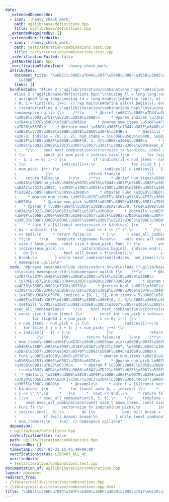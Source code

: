 ```yaml
---
data:
  _extendedDependsOn:
  - icon: ':heavy_check_mark:'
    path: ugilib/base/definitions.hpp
    title: ugilib/base/definitions.hpp
  _extendedRequiredBy: []
  _extendedVerifiedWith:
  - icon: ':heavy_check_mark:'
    path: tests/iteration/combinations.test.cpp
    title: tests/iteration/combinations.test.cpp
  _isVerificationFailed: false
  _pathExtension: hpp
  _verificationStatusIcon: ':heavy_check_mark:'
  attributes:
    document_title: "\u6B21\u306E\u7D44\u307F\u5408\u308F\u305B\u3092\u751F\u6210\u3059\
      \u308B"
    links: []
  bundledCode: "#line 2 \"ugilib/iteration/combinations.hpp\"\n#include <bits/stdc++.h>\n\
    #line 2 \"ugilib/base/definitions.hpp\"\n\nusing ll = long long;\nusing ull =\
    \ unsigned long long;\nusing ld = long double;\n#define rep(i, n) for(int i =\
    \ 0; i < (int)(n); i++)  // rep macro\n#define all(v) begin(v), end(v)  // all\
    \ iterator\n#line 4 \"ugilib/iteration/combinations.hpp\"\n\nusing namespace std;\n\
    \nnamespace ugilib {\n    /**\n     * @brief \u6B21\u306E\u7D44\u307F\u5408\u308F\
    \u305B\u3092\u751F\u6210\u3059\u308B\n     * @param indices \u73FE\u5728\u306E\
    \u7D44\u307F\u5408\u308F\u305B\n     * @param num_items \u5168\u4F53\u306E\u8981\
    \u7D20\u6570\n     * @return bool \u6B21\u306E\u7D44\u307F\u5408\u308F\u305B\u304C\
    \u5B58\u5728\u3059\u308B\u304B\u3069\u3046\u304B\n     * @details \u4F8B\u3048\
    \u3070, indices = {0, 1, 2}, num_items = 5\u306E\u5834\u5408, \u6B21\u306E\u7D44\
    \u307F\u5408\u308F\u305B\u306F{0, 1, 3}\u3068\u306A\u308B\n     * @details \u3053\
    \u308C\u3092\u30E9\u30C3\u30D7\u3057\u305F\u3082\u306E\u304Cexec_all_combination\n\
    \    */\n    bool next_combination(vector<size_t> &indices, const size_t &num_items)\
    \ {\n        const int num_pick = indices.size();\n        for (signed i = num_pick\
    \ - 1; i >= 0; i--) {\n            if (indices[i] < num_items - num_pick + i)\
    \ {\n                indices[i]++;\n                for (size_t j = i + 1; j <\
    \ num_pick; j++) {\n                    indices[j] = indices[j - 1] + 1;\n   \
    \             }\n                return true;\n            }\n        }\n    \
    \    return false;\n    }\n\n    /**\n     * @brief num_items\u500B\u306E\u4E2D\
    \u304B\u3089num_pick\u500B\u9078\u3076\u7D44\u307F\u5408\u308F\u305B\u3092\u5168\
    \u63A2\u7D22\u3057, \u305D\u308C\u305E\u308C\u306B\u5BFE\u3057\u3066\u95A2\u6570\
    f\u3092\u5B9F\u884C\u3059\u308B\n     * @tparam Func \u30E9\u30E0\u30C0\u5F0F\n\
    \     * @param num_items \u9078\u629E\u5BFE\u8C61\u5168\u4F53\u306E\u8981\u7D20\
    \u6570\n     * @param num_pick \u9078\u629E\u3059\u308B\u8981\u7D20\u6570\n  \
    \   * @param f \u5B9F\u884C\u3059\u308B\u95A2\u6570. true\u3092\u8FD4\u3059\u3068\
    \u63A2\u7D22\u3092\u6253\u3061\u5207\u308B\n     * @details \u30E9\u30E0\u30C0\
    \u5F0F\u306B\u306F\u9078\u629E\u3057\u305F\u8981\u7D20\u306E\u30A4\u30F3\u30C7\
    \u30C3\u30AF\u30B9\u304C\u6607\u9806\u3067\u6E21\u3055\u308C\u308B\n     * @example\n\
    \     * auto f = [&](const vector<size_t> &indices) {\n     *    for (const auto\
    \ &i : indices) {\n     *       cout << i << \" \";\n     *   }\n     *  cout\
    \ << endl;\n     * return false;\n     * };\n     * exec_all_combination(5, 3,\
    \ f);\n    */\n    template <typename Func>\n    void exec_all_combinations(const\
    \ size_t &num_items, const size_t &num_pick, Func f) {\n        vector<size_t>\
    \ indices(num_pick);\n        iota(indices.begin(), indices.end(), 0);\n     \
    \   do {\n            bool will_break = f(indices);\n            if (will_break)\
    \ break;\n        } while (next_combination(indices, num_items));\n    }\n}  //\
    \ namespace ugilib\n"
  code: "#pragma once\n#include <bits/stdc++.h>\n#include \"ugilib/base/definitions.hpp\"\
    \n\nusing namespace std;\n\nnamespace ugilib {\n    /**\n     * @brief \u6B21\u306E\
    \u7D44\u307F\u5408\u308F\u305B\u3092\u751F\u6210\u3059\u308B\n     * @param indices\
    \ \u73FE\u5728\u306E\u7D44\u307F\u5408\u308F\u305B\n     * @param num_items \u5168\
    \u4F53\u306E\u8981\u7D20\u6570\n     * @return bool \u6B21\u306E\u7D44\u307F\u5408\
    \u308F\u305B\u304C\u5B58\u5728\u3059\u308B\u304B\u3069\u3046\u304B\n     * @details\
    \ \u4F8B\u3048\u3070, indices = {0, 1, 2}, num_items = 5\u306E\u5834\u5408, \u6B21\
    \u306E\u7D44\u307F\u5408\u308F\u305B\u306F{0, 1, 3}\u3068\u306A\u308B\n     *\
    \ @details \u3053\u308C\u3092\u30E9\u30C3\u30D7\u3057\u305F\u3082\u306E\u304C\
    exec_all_combination\n    */\n    bool next_combination(vector<size_t> &indices,\
    \ const size_t &num_items) {\n        const int num_pick = indices.size();\n \
    \       for (signed i = num_pick - 1; i >= 0; i--) {\n            if (indices[i]\
    \ < num_items - num_pick + i) {\n                indices[i]++;\n             \
    \   for (size_t j = i + 1; j < num_pick; j++) {\n                    indices[j]\
    \ = indices[j - 1] + 1;\n                }\n                return true;\n   \
    \         }\n        }\n        return false;\n    }\n\n    /**\n     * @brief\
    \ num_items\u500B\u306E\u4E2D\u304B\u3089num_pick\u500B\u9078\u3076\u7D44\u307F\
    \u5408\u308F\u305B\u3092\u5168\u63A2\u7D22\u3057, \u305D\u308C\u305E\u308C\u306B\
    \u5BFE\u3057\u3066\u95A2\u6570f\u3092\u5B9F\u884C\u3059\u308B\n     * @tparam\
    \ Func \u30E9\u30E0\u30C0\u5F0F\n     * @param num_items \u9078\u629E\u5BFE\u8C61\
    \u5168\u4F53\u306E\u8981\u7D20\u6570\n     * @param num_pick \u9078\u629E\u3059\
    \u308B\u8981\u7D20\u6570\n     * @param f \u5B9F\u884C\u3059\u308B\u95A2\u6570\
    . true\u3092\u8FD4\u3059\u3068\u63A2\u7D22\u3092\u6253\u3061\u5207\u308B\n   \
    \  * @details \u30E9\u30E0\u30C0\u5F0F\u306B\u306F\u9078\u629E\u3057\u305F\u8981\
    \u7D20\u306E\u30A4\u30F3\u30C7\u30C3\u30AF\u30B9\u304C\u6607\u9806\u3067\u6E21\
    \u3055\u308C\u308B\n     * @example\n     * auto f = [&](const vector<size_t>\
    \ &indices) {\n     *    for (const auto &i : indices) {\n     *       cout <<\
    \ i << \" \";\n     *   }\n     *  cout << endl;\n     * return false;\n     *\
    \ };\n     * exec_all_combination(5, 3, f);\n    */\n    template <typename Func>\n\
    \    void exec_all_combinations(const size_t &num_items, const size_t &num_pick,\
    \ Func f) {\n        vector<size_t> indices(num_pick);\n        iota(indices.begin(),\
    \ indices.end(), 0);\n        do {\n            bool will_break = f(indices);\n\
    \            if (will_break) break;\n        } while (next_combination(indices,\
    \ num_items));\n    }\n}  // namespace ugilib\n"
  dependsOn:
  - ugilib/base/definitions.hpp
  isVerificationFile: false
  path: ugilib/iteration/combinations.hpp
  requiredBy: []
  timestamp: '2024-03-31 15:45:48+09:00'
  verificationStatus: LIBRARY_ALL_AC
  verifiedWith:
  - tests/iteration/combinations.test.cpp
documentation_of: ugilib/iteration/combinations.hpp
layout: document
redirect_from:
- /library/ugilib/iteration/combinations.hpp
- /library/ugilib/iteration/combinations.hpp.html
title: "\u6B21\u306E\u7D44\u307F\u5408\u308F\u305B\u3092\u751F\u6210\u3059\u308B"
---
```

